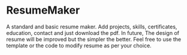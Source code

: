 # ResumeMaker
A standard and basic resume maker. Add projects, skills, certificates, education, contact and just download the pdf. In future, The design of resume will be improved but the simpler the better. Feel free to use the template or the code to modify resume as per your choice.
